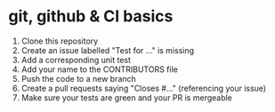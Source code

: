 # git, github & CI basics

1. Clone this repository
2. Create an issue labelled "Test for ..." is missing
2. Add a corresponding unit test
3. Add your name to the CONTRIBUTORS file
4. Push the code to a new branch
5. Create a pull requests saying "Closes #..." (referencing your issue)
6. Make sure your tests are green and your PR is mergeable
